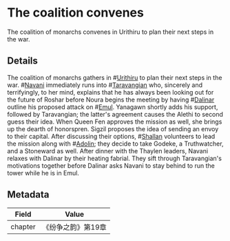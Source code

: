 # The coalition convenes
The coalition of monarchs convenes in Urithiru to plan their next steps in the war.

## Details
The coalition of monarchs gathers in #[Urithiru](locations/urithiru) to plan their next steps in the war. #[Navani](characters/navani) immediately runs into #[Taravangian](characters/taravangian) who, sincerely and terrifyingly, to her mind, explains that he has always been looking out for the future of Roshar before Noura begins the meeting by having #[Dalinar](characters/dalinar) outline his proposed attack on #[Emul](locations/emul). Yanagawn shortly adds his support, followed by Taravangian; the latter's agreement causes the Alethi to second guess their idea. When Queen Fen approves the mission as well, she brings up the dearth of honorspren. Sigzil proposes the idea of sending an envoy to their capital. After discussing their options, #[Shallan](characters/shallan) volunteers to lead the mission along with #[Adolin](characters/adolin); they decide to take Godeke, a Truthwatcher, and a Stoneward as well. After dinner with the Thaylen leaders, Navani relaxes with Dalinar by their heating fabrial. They sift through Taravangian's motivations together before Dalinar asks Navani to stay behind to run the tower while he is in Emul. 

## Metadata
| Field | Value |
| ----- | ----- |
| chapter | 《纷争之韵》第19章 |
